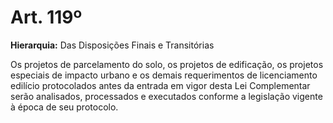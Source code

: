# Art. 119º

**Hierarquia:** Das Disposições Finais e Transitórias

Os projetos de parcelamento do solo, os projetos de edificação, os projetos especiais de impacto urbano e os demais requerimentos de licenciamento edilício protocolados antes da entrada em vigor desta Lei Complementar serão analisados, processados e executados conforme a legislação vigente à época de seu protocolo.






